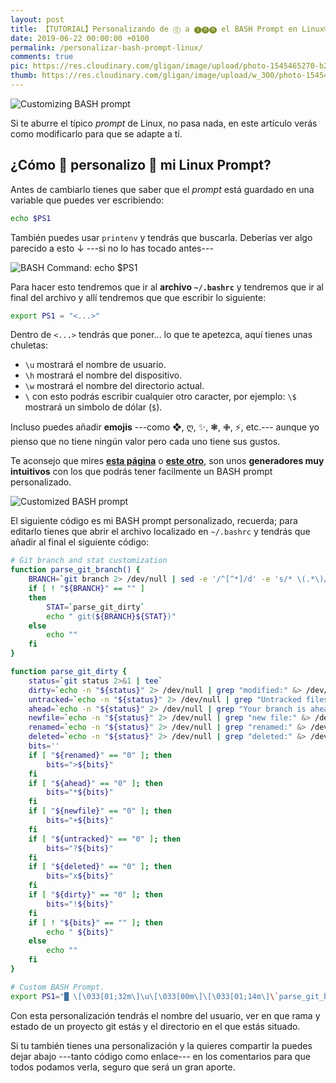 ```yaml
---
layout: post
title: 【TUTORIAL】Personalizando de ⓪ a ❶⓿⓿ el BASH Prompt en Linux®
date: 2019-06-22 00:00:00 +0100
permalink: /personalizar-bash-prompt-linux/
comments: true
pic: https://res.cloudinary.com/gligan/image/upload/photo-1545465270-b28c72a628f9.jpg
thumb: https://res.cloudinary.com/gligan/image/upload/w_300/photo-1545465270-b28c72a628f9.jpg
---
```


<!-- <img style="display:block" alt="Customized Linux Prompt" src="https://res.cloudinary.com/gligan/image/upload/v1561211648/Screenshot_from_2019-06-22_15-53-07.png">-->
![Customizing BASH prompt](https://res.cloudinary.com/gligan/image/upload/v1561213138/Screenshot_from_2019-06-22_16-18-30.png)

Si te aburre el típico *prompt* de Linux, no pasa nada, en este artículo verás como modificarlo para que se adapte a tí.

## ¿Cómo 📐 personalizo 📐 mi Linux Prompt?

Antes de cambiarlo tienes que saber que el *prompt* está guardado en una variable que puedes ver escribiendo:

```bash
echo $PS1
```
También puedes usar `printenv` y tendrás que buscarla. Deberías ver algo parecido a esto ↓ ---si no lo has tocado antes---

![BASH Command: echo $PS1](https://res.cloudinary.com/gligan/image/upload/v1561212520/Screenshot_from_2019-06-22_16-07-56.png)

Para hacer esto tendremos que ir al **archivo `~/.bashrc`**  y tendremos que ir al final del archivo y allí tendremos que que escribir lo siguiente:
```bash
export PS1 = "<...>"
```

Dentro de `<...>` tendrás que poner... lo que te apetezca, aquí tienes unas chuletas:

- `\u` mostrará el nombre de usuario.
- `\h` mostrará el nombre del dispositivo.
- `\w` mostrará el nombre del directorio actual.
- `\` con esto podrás escribir cualquier otro caracter, por ejemplo: `\$` mostrará un simbolo de dólar (`$`).

Incluso puedes añadir **emojis** ---como ❖, ღ, ✨, ❃, ✙, ⚡, etc.--- aunque yo pienso que no tiene ningún valor pero cada uno tiene sus gustos.

Te aconsejo que mires **[esta página](http://ezprompt.net/)** o **[este otro](http://bashrcgenerator.com/)**, son unos **generadores muy intuitivos** con los que podrás tener facilmente un BASH prompt personalizado.

![Customized BASH prompt](https://res.cloudinary.com/gligan/image/upload/v1561213138/Screenshot_from_2019-06-22_16-18-30.png)

El siguiente código es mi BASH prompt personalizado, recuerda; para editarlo tienes que abrir el archivo localizado en `~/.bashrc` y tendrás que añadir al final el siguiente código:

```bash
# Git branch and stat customization
function parse_git_branch() {
    BRANCH=`git branch 2> /dev/null | sed -e '/^[^*]/d' -e 's/* \(.*\)/\1/'`
    if [ ! "${BRANCH}" == "" ]
    then
        STAT=`parse_git_dirty`
        echo " git(${BRANCH}${STAT})"
    else
        echo ""
    fi
}

function parse_git_dirty {
    status=`git status 2>&1 | tee`
    dirty=`echo -n "${status}" 2> /dev/null | grep "modified:" &> /dev/null; echo "$?"`
    untracked=`echo -n "${status}" 2> /dev/null | grep "Untracked files" &> /dev/null; echo "$?"`
    ahead=`echo -n "${status}" 2> /dev/null | grep "Your branch is ahead of" &> /dev/null; echo "$?"`
    newfile=`echo -n "${status}" 2> /dev/null | grep "new file:" &> /dev/null; echo "$?"`
    renamed=`echo -n "${status}" 2> /dev/null | grep "renamed:" &> /dev/null; echo "$?"`
    deleted=`echo -n "${status}" 2> /dev/null | grep "deleted:" &> /dev/null; echo "$?"`
    bits=''
    if [ "${renamed}" == "0" ]; then
        bits=">${bits}"
    fi
    if [ "${ahead}" == "0" ]; then
        bits="*${bits}"
    fi
    if [ "${newfile}" == "0" ]; then
        bits="+${bits}"
    fi
    if [ "${untracked}" == "0" ]; then
        bits="?${bits}"
    fi
    if [ "${deleted}" == "0" ]; then
        bits="x${bits}"
    fi
    if [ "${dirty}" == "0" ]; then
        bits="!${bits}"
    fi
    if [ ! "${bits}" == "" ]; then
        echo " ${bits}"
    else
        echo ""
    fi
}

# Custom BASH Prompt.
export PS1="█ \[\033[01;32m\]\u\[\033[00m\]\[\033[01;14m\]\`parse_git_branch\`\[\033[00m\]\[\033[02;00m\] \[\033[01;34m\]\w\[\033[00m\]\[\033[02;00m\]\n█ "
```

Con esta personalización tendrás el nombre del usuario, ver en que rama y estado de un proyecto git estás y el directorio en el que estás situado.

Si tu también tienes una personalización y la quieres compartir la puedes dejar abajo ---tanto código como enlace--- en los comentarios para que todos podamos verla, seguro que será un gran aporte.
